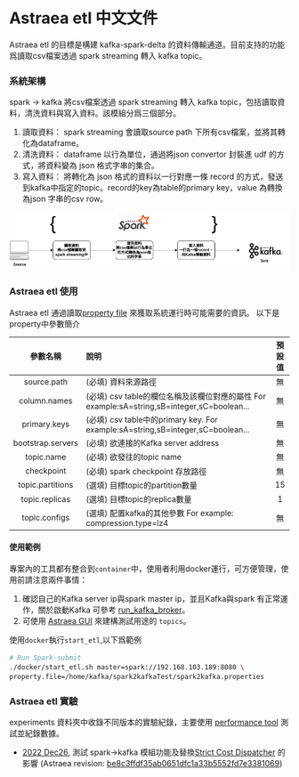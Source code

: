 Astraea etl 中文文件
===

Astraea etl 的目標是構建 kafka-spark-delta 的資料傳輸通道。目前支持的功能爲讀取csv檔案透過 spark streaming 轉入 kafka topic。

### 系統架構

spark -> kafka 將csv檔案透過 spark streaming 轉入 kafka topic，包括讀取資料，清洗資料與寫入資料。該模組分爲三個部分。
1. 讀取資料： spark streaming 會讀取source path 下所有csv檔案，並將其轉化為dataframe。
2. 清洗資料： dataframe 以行為單位，通過將json convertor 封裝進 udf 的方式，將資料變為 json 格式字串的集合。
3. 寫入資料： 將轉化為 json 格式的資料以一行對應一條 record 的方式，發送到kafka中指定的topic。record的key為table的primary key，value 為轉換為json 字串的csv row。

![framework diagram](../pictures/etl_README_1.png)

### Astraea etl 使用

Astraea etl 通過讀取[property file](../../config/spark2kafka.properties) 來獲取系統運行時可能需要的資訊。
以下是property中參數簡介

|       參數名稱        | 說明                                                                          |  預設值  |
|:-----------------:|:----------------------------------------------------------------------------|:-----:|
|    source.path    | (必填) 資料來源路徑                                                                 |   無   |
|   column.names    | (必填) csv table的欄位名稱及該欄位對應的屬性 For example:sA=string,sB=integer,sC=boolean... |   無   |
|   primary.keys    | (必填) csv table中的primary key. For example:sA=string,sB=integer,sC=boolean... |   無   |
| bootstrap.servers | (必填) 欲連接的Kafka server address                                               |   無   |
|    topic.name     | (必填) 欲發往的topic name                                                         |   無   |
|    checkpoint     | (必填) spark checkpoint 存放路徑                                                  |   無   |
| topic.partitions  | (選填) 目標topic的partition數量                                                    |  15   |
|  topic.replicas   | (選填) 目標topic的replica數量                                                      |   1   |
|   topic.configs   | (選填) 配置kafka的其他參數 For example: compression.type\=lz4                        |   無   |

#### 使用範例

專案內的工具都有整合到`container`中，使用者利用docker運行，可方便管理，使用前請注意兩件事情：

1. 確認自己的Kafka server ip與spark master ip，並且Kafka與spark 有正常運作，關於啟動Kafka 可參考 [run_kafka_broker](run_kafka_broker.md)。
2. 可使用 [Astraea GUI](../gui/README.md) 來建構測試用途的 `topics`。

使用`docker`執行`start_etl`,以下爲範例

```bash 
# Run Spark-submit
./docker/start_etl.sh master=spark://192.168.103.189:8080 \
property.file=/home/kafka/spark2kafkaTest/spark2kafka.properties
```

### Astraea etl 實驗

experiments 資料夾中收錄不同版本的實驗紀錄，主要使用 [performance tool](../performance_benchmark.md) 測試並紀錄數據。

* [2022 Dec26](experiments/etl_1.md), 測試 spark->kafka 模組功能及替換[Strict Cost Dispatcher](./strict_cost_dispatcher.md) 的影響 (Astraea revision: [be8c3ffdf35ab0651dfc1a33b5552fd7e3381069](https://github.com/skiptests/astraea/tree/be8c3ffdf35ab0651dfc1a33b5552fd7e3381069))